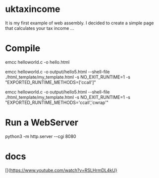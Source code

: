 # uktaxincome
It is my first example of web assembly. I decided to create a simple page that calculates your tax income ... 


# Compile
emcc helloworld.c -o hello.html

emcc helloworld.c -o output/hello5.html --shell-file ./html_template/my_template.html -s NO_EXIT_RUNTIME=1 -s "EXPORTED_RUNTIME_METHODS=['ccall']"

emcc helloworld.c -o output/hello5.html --shell-file ./html_template/my_template.html -s NO_EXIT_RUNTIME=1 -s "EXPORTED_RUNTIME_METHODS='ccall','cwrap'"

# Run a WebServer
python3 -m http.server --cgi 8080

# docs

[]{https://www.youtube.com/watch?v=RSLHrmDL4kU}